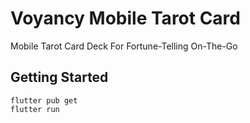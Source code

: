 # Voyancy Mobile Tarot Card
Mobile Tarot Card Deck For Fortune-Telling On-The-Go

## Getting Started
```#!/bin/bash
flutter pub get
flutter run
```

